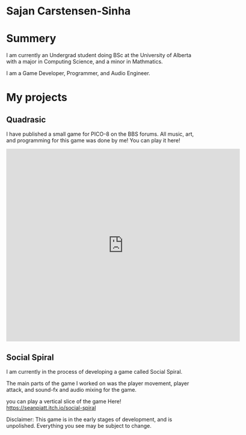 # Sajan Carstensen-Sinha

# Summery
I am currently an Undergrad student  doing BSc at the University of Alberta with a major in Computing Science, and
a minor in Mathmatics.

I am a Game Developer, Programmer, and Audio Engineer.


# My projects

## Quadrasic
I have published a small game for PICO-8 on the BBS forums.
All music, art, and programming for this game was done by me!
You can play it here!

<iframe src="https://www.lexaloffle.com/bbs/widget.php?pid=quadrastic" allowfullscreen width="621" height="513" style="border:none; overflow:hidden"></iframe>

## Social Spiral
I am currently in the process of developing a game called Social Spiral.

The main parts of the game I worked on was the player movement, player attack, and sound-fx and audio mixing for the game.

you can play a vertical slice of the game Here! <link>https://seanpiatt.itch.io/social-spiral</link>

Disclaimer: This game is in the early stages of development, and is unpolished. Everything you see may be subject to change.


